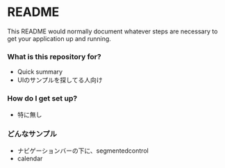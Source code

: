 # README #

This README would normally document whatever steps are necessary to get your application up and running.

### What is this repository for? ###

* Quick summary
* UIのサンプルを探してる人向け


### How do I get set up? ###

* 特に無し

### どんなサンプル
* ナビゲーションバーの下に、segmentedcontrol
* calendar
